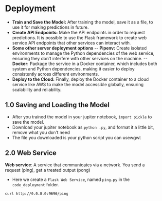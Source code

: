 # Deployment

- **Train and Save the Model:** After training the model, save it as a file, to use it for making predictions in future.
- **Create API Endpoints:** Make the API endpoints in order to request predictions. It is possible to use the Flask framework to create web service API endpoints that other services can interact with.
- **Some other server deployment options**
    -- **Pipenv:** Create isolated environments to manage the Python dependencies of the web service, ensuring they don’t interfere with other services on the machine.
    -- **Docker:** Package the service in a Docker container, which includes both system and Python dependencies, making it easier to deploy consistently across different environments.
- **Deploy to the Cloud:** Finally, deploy the Docker container to a cloud service like AWS to make the model accessible globally, ensuring scalability and reliability.


## 1.0 Saving and Loading the Model

- After you trained the model in your jupiter notebook, `import pickle` to save the model.
- Download your jupiter notebook as `python .py`, and format it a little bit, remove what you don't need
- The file you downloaded is your python script you can usewgwt


## 2.0 Web Service

**Web service**:  A service that communicates via a network. You send a request (ping), get a treated output (pong)
 
- Here we create a `Flask Web Service`, named `ping.py` in the `code_deployment` folder. 

````
curl http://0.0.0.0:9696/ping
````
 
